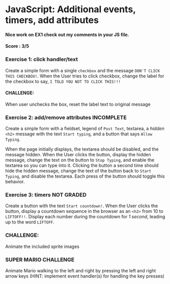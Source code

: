 # JavaScript: Additional events, timers, add attributes
#### Nice work on EX1 check out my comments in your JS file. 
#### Score : 3/5
### Exercise 1: click handler/text
Create a simple form with a single `checkbox` and the message `DON'T CLICK THIS CHECKBOX!`. When the User tries to click checkbox, change the label for the checkbox to say, `I TOLD YOU NOT TO CLICK THIS!!!`

#### CHALLENGE:
When user unchecks the box, reset the label text to original message

### Exercise 2: add/remove attributes INCOMPLETE
Create a simple form with a fieldset, legend of `Post Text`, textarea, a *hidden* `<h2>` message with the text `Start typing`, and a button that says `Allow Typing`. 

When the page initially displays, the textarea should be disabled, and the message hidden. When the User clicks the button, display the hidden message, change the text on the button to `Stop Typing`, and enable the textarea so you can type into it. Clicking the button a second time should hide the hidden message, change the text of the button back to `Start Typing`, and disable the textarea. Each press of the button should toggle this behavior.

### Exercise 3: timers NOT GRADED
Create a button with the text `Start countdown!`. When the User clicks the button, display a countdown sequence in the browser as an `<h2>` from 10 to `LIFTOFF!!`. Display each number during the countdown for *1 second*, leading up to the word `LIFTOFF`.

### CHALLENGE:
Animate the included sprite images

### SUPER MARIO CHALLENGE
Animate Mario walking to the left and right by pressing the left and right arrow keys (HINT: implement event handler(s) for handling the key presses)
